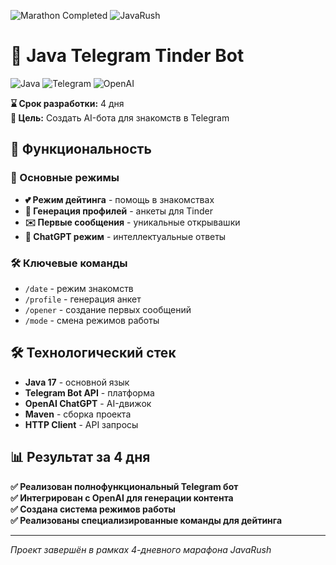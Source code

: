 ![Marathon Completed](https://img.shields.io/badge/Marathon-Completed-success)
![JavaRush](https://img.shields.io/badge/JavaRush-Maratathon-orange)

# 🤖 Java Telegram Tinder Bot

![Java](https://img.shields.io/badge/Java-17+-orange)
![Telegram](https://img.shields.io/badge/Telegram-Bot-blue)
![OpenAI](https://img.shields.io/badge/OpenAI-ChatGPT-green)

**⌛ Срок разработки:** 4 дня  
**🎯 Цель:** Создать AI-бота для знакомств в Telegram

## 🚀 Функциональность

### 💬 Основные режимы
- **💕 Режим дейтинга** - помощь в знакомствах
- **👤 Генерация профилей** - анкеты для Tinder
- **✉️ Первые сообщения** - уникальные открывашки
- **🤖 ChatGPT режим** - интеллектуальные ответы

### 🛠️ Ключевые команды
- `/date` - режим знакомств
- `/profile` - генерация анкет
- `/opener` - создание первых сообщений
- `/mode` - смена режимов работы

## 🛠️ Технологический стек

- **Java 17** - основной язык
- **Telegram Bot API** - платформа
- **OpenAI ChatGPT** - AI-движок
- **Maven** - сборка проекта
- **HTTP Client** - API запросы

## 📊 Результат за 4 дня

**✅ Реализован полнофункциональный Telegram бот**  
**✅ Интегрирован с OpenAI для генерации контента**  
**✅ Создана система режимов работы**  
**✅ Реализованы специализированные команды для дейтинга**

---

*Проект завершён в рамках 4-дневного марафона JavaRush*
